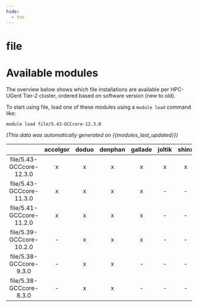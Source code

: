 ```yaml
---
hide:
  - toc
---
```


file
====

# Available modules


The overview below shows which file installations are available per HPC-UGent Tier-2 cluster, ordered based on software version (new to old).

To start using file, load one of these modules using a `module load` command like:

```shell
module load file/5.43-GCCcore-12.3.0
```

*(This data was automatically generated on {{modules_last_updated}})*  

| |accelgor|doduo|donphan|gallade|joltik|shinx|skitty|
| :---: | :---: | :---: | :---: | :---: | :---: | :---: | :---: |
|file/5.43-GCCcore-12.3.0|x|x|x|x|x|x|x|
|file/5.43-GCCcore-11.3.0|x|x|x|x|-|-|-|
|file/5.41-GCCcore-11.2.0|x|x|x|x|-|-|-|
|file/5.39-GCCcore-10.2.0|-|x|x|x|-|-|-|
|file/5.38-GCCcore-9.3.0|-|x|x|-|-|-|-|
|file/5.38-GCCcore-8.3.0|-|x|x|-|-|-|-|
